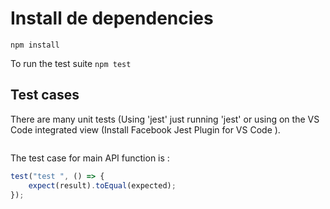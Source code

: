 # Install de dependencies

`npm install`

To run the test suite
`npm test`

## Test cases

There are many unit tests (Using 'jest' just running 'jest' or using on the VS Code integrated view (Install Facebook Jest Plugin for VS Code ).

```javascript
```


The test case for main API function is :

```javascript
test("test ", () => {
    expect(result).toEqual(expected);
});
```
